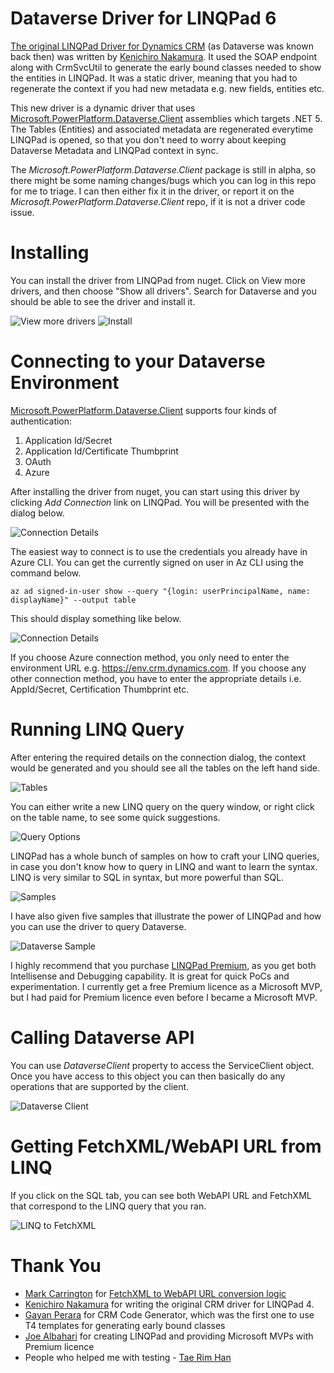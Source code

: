 # Dataverse Driver for LINQPad 6

[The original LINQPad Driver for Dynamics CRM](https://github.com/kenakamu/CRMLinqPadDriver) (as Dataverse was known back then) was written by [Kenichiro Nakamura](https://github.com/kenakamu). It used the SOAP endpoint along with CrmSvcUtil to generate the early bound classes needed to show the entities in LINQPad. It was a static driver, meaning that you had to regenerate the context if you had new metadata e.g. new fields, entities etc.

This new driver is a dynamic driver that uses [Microsoft.PowerPlatform.Dataverse.Client](https://github.com/microsoft/PowerPlatform-DataverseServiceClient) assemblies which targets .NET 5. The Tables (Entities) and associated metadata are regenerated everytime LINQPad is opened, so that you don't need to worry about keeping Dataverse Metadata and LINQPad context in sync.

The _Microsoft.PowerPlatform.Dataverse.Client_ package is still in alpha, so there might be some naming changes/bugs which you can log in this repo for me to triage. I can then either fix it in the driver, or report it on the _Microsoft.PowerPlatform.Dataverse.Client_ repo, if it is not a driver code issue.

# Installing

You can install the driver from LINQPad from nuget. Click on View more drivers, and then choose "Show all drivers". Search for Dataverse and you should be able to see the driver and install it.

<img src="images/newconnection.png" alt="View more drivers" />

<img src="images/install.png" alt="Install" />

# Connecting to your Dataverse Environment

[Microsoft.PowerPlatform.Dataverse.Client](https://github.com/microsoft/PowerPlatform-DataverseServiceClient) supports four kinds of authentication:

1. Application Id/Secret
2. Application Id/Certificate Thumbprint
3. OAuth
4. Azure

After installing the driver from nuget, you can start using this driver by clicking _Add Connection_ link on LINQPad. You will be presented with the dialog below.

<img src="images/connection%20details.png" alt="Connection Details" />

The easiest way to connect is to use the credentials you already have in Azure CLI. You can get the currently signed on user in Az CLI using the
command below.

```
az ad signed-in-user show --query "{login: userPrincipalName, name: displayName}" --output table
```

This should display something like below.

<img src="images/Az%20CLI.png" alt="Connection Details" />

If you choose Azure connection method, you only need to enter the environment URL e.g. https://env.crm.dynamics.com. If you choose any other connection method, you have to enter the appropriate details i.e. AppId/Secret, Certification Thumbprint etc.

# Running LINQ Query

After entering the required details on the connection dialog, the context would be generated and you should see all the tables on the left hand side.

<img src="images/entities.png" alt="Tables" />

You can either write a new LINQ query on the query window, or right click on the table name, to see some quick suggestions.

<img src="images/queryoptions.png" alt="Query Options" />

LINQPad has a whole bunch of samples on how to craft your LINQ queries, in case you don't know how to query in LINQ and want to learn the syntax. LINQ is very similar to SQL in syntax, but more powerful than SQL.

<img src="images/samples.png" alt="Samples" />

I have also given five samples that illustrate the power of LINQPad and how you can use the driver to query Dataverse.

<img src="images/dataverse%20samples.png" alt="Dataverse Sample" />

I highly recommend that you purchase [LINQPad Premium](https://www.linqpad.net/Purchase.aspx), as you get both Intellisense and Debugging capability. It is great for quick PoCs and experimentation. I currently get a free Premium licence as a Microsoft MVP, but I had paid for Premium licence even before I became a Microsoft MVP.

# Calling Dataverse API

You can use _DataverseClient_ property to access the ServiceClient object. Once you have access to this object you can then basically do any operations that are supported by the client.

<img src="images/dataverseclient.png" alt="Dataverse Client" />

# Getting FetchXML/WebAPI URL from LINQ

If you click on the SQL tab, you can see both WebAPI URL and FetchXML that correspond to the LINQ query that you ran.

<img src="images/linq%20to%20fetch.png" alt="LINQ to FetchXML" />

# Thank You

- [Mark Carrington](https://github.com/MarkMpn) for [FetchXML to WebAPI URL conversion logic](https://github.com/MarkMpn/MarkMpn.FetchXmlToWebAPI)
- [Kenichiro Nakamura](https://github.com/kenakamu) for writing the original CRM driver for LINQPad 4.
- [Gayan Perara](https://www.linkedin.com/in/gperera/) for CRM Code Generator, which was the first one to use T4 templates for generating early bound classes
- [Joe Albahari](http://www.albahari.com/) for creating LINQPad and providing Microsoft MVPs with Premium licence
- People who helped me with testing - [Tae Rim Han](https://twitter.com/taerimhan)
